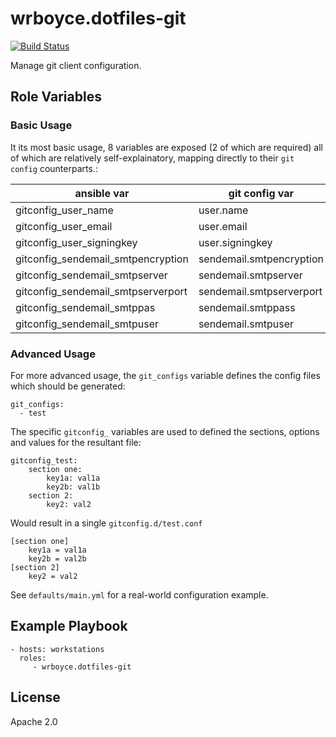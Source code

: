 wrboyce.dotfiles-git
====================

[![Build Status](https://travis-ci.org/wrboyce/ansible-dotfiles-git.svg)](https://travis-ci.org/wrboyce/ansible-dotfiles-git)

Manage git client configuration.


Role Variables
--------------

### Basic Usage

It its most basic usage, 8 variables are exposed (2 of which are required) all of which are relatively self-explainatory,
mapping directly to their `git config` counterparts.:

| ansible var | git config var | required? |
|---|---|---|
| gitconfig_user_name | user.name | Y |
| gitconfig_user_email | user.email | Y |
| gitconfig_user_signingkey | user.signingkey | N |
| gitconfig_sendemail_smtpencryption | sendemail.smtpencryption | N |
| gitconfig_sendemail_smtpserver | sendemail.smtpserver | N |
| gitconfig_sendemail_smtpserverport | sendemail.smtpserverport | N |
| gitconfig_sendemail_smtppas | sendemail.smtppass | N |
| gitconfig_sendemail_smtpuser | sendemail.smtpuser | N |

### Advanced Usage

For more advanced usage, the `git_configs` variable defines the config files which should be generated:

    git_configs:
      - test

The specific `gitconfig_` variables are used to defined the sections, options and values for the resultant file:

    gitconfig_test:
        section one:
            key1a: val1a
            key2b: val1b
        section 2:
            key2: val2

Would result in a single `gitconfig.d/test.conf`

    [section one]
        key1a = val1a
        key2b = val2b
    [section 2]
        key2 = val2

See `defaults/main.yml` for a real-world configuration example.


Example Playbook
----------------

    - hosts: workstations
      roles:
         - wrboyce.dotfiles-git

License
-------

Apache 2.0
